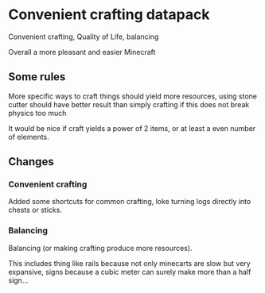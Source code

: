 # Convenient crafting datapack

Convenient crafting, Quality of Life, balancing

Overall a more pleasant and easier Minecraft

## Some rules

More specific ways to craft things should yield more resources, using stone cutter should have better result than simply crafting if this does not break physics too much

It would be nice if craft yields a power of 2 items, or at least a even number of elements.

## Changes

### Convenient crafting

Added some shortcuts for common crafting, loke turning logs directly into chests or sticks.

### Balancing

Balancing (or making crafting produce more resources).

This includes thing like rails because not only minecarts are slow but very expansive, signs because a cubic meter can surely make more than a half sign...
